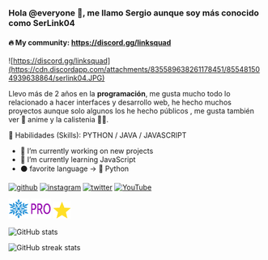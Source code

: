 ### Hola @everyone 👋, me llamo Sergio aunque soy más conocido como SerLink04
#### 🔥 My community: https://discord.gg/linksquad
![https://discord.gg/linksquad](https://cdn.discordapp.com/attachments/835589638261178451/855481504939638864/serlink04.JPG)

Llevo más de 2 años en la **programación**, me gusta mucho todo lo relacionado a hacer interfaces y desarrollo web, he hecho muchos proyectos aunque solo algunos los he hecho públicos , me gusta también ver 🖤 anime y la calistenia 🏋️‍♂️.

🏹 Habilidades (Skills): PYTHON / JAVA / JAVASCRIPT

- 🔭 I’m currently working on new projects 
- 🌱 I’m currently learning JavaScript 
- ⚫ favorite language -> 🐍 Python

[<img src='https://cdn.jsdelivr.net/npm/simple-icons@3.0.1/icons/github.svg' alt='github' height='40'>](https://github.com/SerLink04)  [<img src='https://cdn.jsdelivr.net/npm/simple-icons@3.0.1/icons/instagram.svg' alt='instagram' height='40'>](https://www.instagram.com/serlink04/)  [<img src='https://cdn.jsdelivr.net/npm/simple-icons@3.0.1/icons/twitter.svg' alt='twitter' height='40'>](https://twitter.com/Link04Ser)  [<img src='https://cdn.jsdelivr.net/npm/simple-icons@3.0.1/icons/youtube.svg' alt='YouTube' height='40'>](https://www.youtube.com/SerLink04GrieferDoxing)  



<a href='https://archiveprogram.github.com/'><img src='https://raw.githubusercontent.com/acervenky/animated-github-badges/master/assets/acbadge.gif' width='40' height='40'></a>
<a href='https://github.com/pricing'><img src='https://raw.githubusercontent.com/acervenky/animated-github-badges/master/assets/pro.gif' width='40' height='40'></a>
<a href='https://stars.github.com/'><img src='https://raw.githubusercontent.com/acervenky/animated-github-badges/master/assets/starbadge.gif' width='35' height='35'></a> 

![GitHub stats](https://github-readme-stats.vercel.app/api?username=SerLink04&show_icons=true)  

![GitHub streak stats](https://github-readme-streak-stats.herokuapp.com/?user=SerLink04)  
